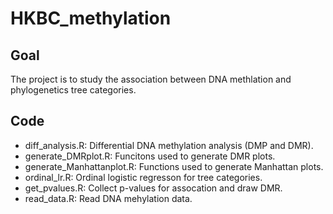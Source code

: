 # HKBC_methylation
## Goal
The project is to study the association between DNA methlation and phylogenetics tree categories.

## Code
* diff_analysis.R: Differential DNA methylation analysis (DMP and DMR). 
* generate_DMRplot.R: Funcitons used to generate DMR plots.  
* generate_Manhattanplot.R: Functions used to generate Manhattan plots.  
* ordinal_lr.R: Ordinal logistic regresson for tree categories.  
* get_pvalues.R: Collect p-values for assocation and draw DMR.  
* read_data.R: Read DNA mehylation data.  
